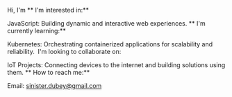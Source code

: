 Hi, I'm
** I'm interested in:**

JavaScript: Building dynamic and interactive web experiences.
** I'm currently learning:**

Kubernetes: Orchestrating containerized applications for scalability and reliability.
️ I'm looking to collaborate on:

IoT Projects: Connecting devices to the internet and building solutions using them.
** How to reach me:**

Email: sinister.dubey@gmail.com
